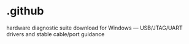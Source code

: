 # .github
hardware diagnostic suite download for Windows — USB/JTAG/UART drivers and stable cable/port guidance
